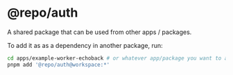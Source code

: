 # @repo/auth

A shared package that can be used from other apps / packages.

To add it as as a dependency in another package, run:

```sh
cd apps/example-worker-echoback # or whatever app/package you want to add it to
pnpm add '@repo/auth@workspace:*'
```
